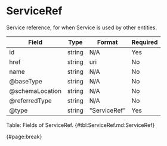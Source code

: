 <!--
    ATTENTION: This file was generated via gradle!
               Do NOT manually edit this file! Any such changes will be overwritten!
-->

# ServiceRef

Service reference, for when Service is used by other entities.

| Field | Type | Format | Required |
| ------- | ------- | ------- | --- |
| id | string | N/A | Yes |
| href | string | uri | No |
| name | string | N/A | No |
| @baseType | string | N/A | No |
| @schemaLocation | string | N/A | No |
| @referredType | string | N/A | No |
| @type | string | "ServiceRef" | Yes |

Table: Fields of ServiceRef. {#tbl:ServiceRef.md:ServiceRef}

{#page:break}
